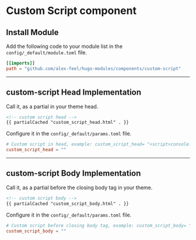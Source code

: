 # Custom Script component

## Install Module

Add the following code to your module list in the `config/_default/module.toml` file.

```toml
[[imports]]
path = "github.com/alex-feel/hugo-modules/components/custom-script"
```

<hr>

## custom-script Head Implementation

Call it, as a partial in your theme head.

```html
<!-- custom script head -->
{{ partialCached "custom_script_head.html" . }}
```

Configure it in the `config/_default/params.toml` file.

```toml
# Custom script in head, example: custom_script_head= "<script>console.log(\"Hello World\")</script>"
custom_script_head = ""
```

<hr>

## custom-script Body Implementation

Call it, as a partial before the closing body tag in your theme.

```html
<!-- custom script body -->
{{ partialCached "custom_script_body.html" . }}
```

Configure it in the `config/_default/params.toml` file.

```toml
# Custom script before closing body tag, example: custom_script_body= "<script>console.log(\"Hello from the footer\")</script>"
custom_script_body = ""
```
